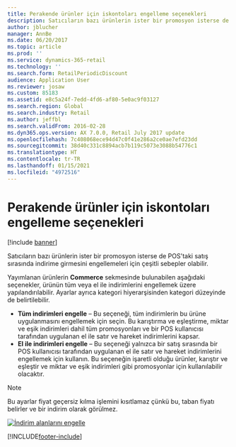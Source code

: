 ```yaml
---
title: Perakende ürünler için iskontoları engelleme seçenekleri
description: Satıcıların bazı ürünlerin ister bir promosyon isterse de POS'taki satış sırasında indirime girmesini engellemeleri için çeşitli sebepler olabilir.
author: jblucher
manager: AnnBe
ms.date: 06/20/2017
ms.topic: article
ms.prod: ''
ms.service: dynamics-365-retail
ms.technology: ''
ms.search.form: RetailPeriodicDiscount
audience: Application User
ms.reviewer: josaw
ms.custom: 85183
ms.assetid: e8c5a24f-7edd-4fd6-af80-5e0ac9f03127
ms.search.region: Global
ms.search.industry: Retail
ms.author: jeffbl
ms.search.validFrom: 2016-02-28
ms.dyn365.ops.version: AX 7.0.0, Retail July 2017 update
ms.openlocfilehash: 7c408068ece94d47c0f41e286a2ce0ae7efd23dd
ms.sourcegitcommit: 38d40c331c8894acb7b119c5073e3088b54776c1
ms.translationtype: HT
ms.contentlocale: tr-TR
ms.lasthandoff: 01/15/2021
ms.locfileid: "4972516"
---
```

# <a name="options-for-preventing-discounts-for-retail-products"></a>Perakende ürünler için iskontoları engelleme seçenekleri

[!include [banner](includes/banner.md)]

Satıcıların bazı ürünlerin ister bir promosyon isterse de POS'taki satış sırasında indirime girmesini engellemeleri için çeşitli sebepler olabilir.

Yayımlanan ürünlerin **Commerce** sekmesinde bulunabilen aşağıdaki seçenekler, ürünün tüm veya el ile indirimlerini engellemek üzere yapılandırılabilir. Ayarlar ayrıca kategori hiyerarşisinden kategori düzeyinde de belirtilebilir.

- **Tüm indirimleri engelle** – Bu seçeneği, tüm indirimlerin bu ürüne uygulanmasını engellemek için seçin. Bu karıştırma ve eşleştirme, miktar ve eşik indirimleri dahil tüm promosyonları ve bir POS kullanıcısı tarafından uygulanan el ile satır ve hareket indirimlerini kapsar.
- **El ile indirimleri engelle** – Bu seçeneği yalnızca bir satış sırasında bir POS kullanıcısı tarafından uygulanan el ile satır ve hareket indirimlerini engellemek için kullanın. Bu seçeneğin işaretli olduğu ürünler, karıştır ve eşleştir ve miktar ve eşik indirimleri gibi promosyonlar için kullanılabilir olacaktır.

> [!NOTE]
> Bu ayarlar fiyat geçersiz kılma işlemini kısıtlamaz çünkü bu, taban fiyatı belirler ve bir indirim olarak görülmez.

[![İndirim alanlarını engelle](./media/prevent-discounts.png)](./media/prevent-discounts.png)


[!INCLUDE[footer-include](../includes/footer-banner.md)]